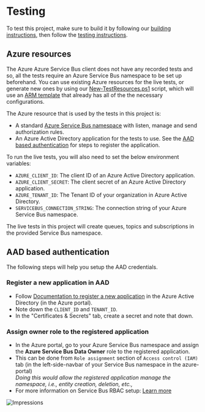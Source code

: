# Testing

To test this project, make sure to build it by following our [building instructions](https://github.com/Azure/azure-sdk-for-js/blob/master/CONTRIBUTING.md#building), then follow the [testing instructions](https://github.com/Azure/azure-sdk-for-js/blob/master/CONTRIBUTING.md#testing).

## Azure resources 

The Azure Azure Service Bus client does not have any recorded tests and so, all the tests require an Azure Service Bus namespace to be set up beforehand.  You can use existing Azure resources for the live tests, or generate new ones by using our [New-TestResources.ps1](https://github.com/Azure/azure-sdk-for-js/blob/master/eng/common/TestResources/New-TestResources.ps1) script, which will use an [ARM template](https://github.com/Azure/azure-sdk-for-js/blob/master/sdk/servicebus/test-resources.json) that already has all of the the necessary configurations.

The Azure resource that is used by the tests in this project is:

- A standard [Azure Service Bus namespace](https://docs.microsoft.com/azure/service-bus-messaging/service-bus-messaging-overview#namespaces) with listen, manage and send authorization rules.
- An Azure Active Directory application for the tests to use. See the [AAD based authentication](#aad-based-authentication) for steps to register the application.

To run the live tests, you will also need to set the below environment variables:

- `AZURE_CLIENT_ID`: The client ID of an Azure Active Directory application.
- `AZURE_CLIENT_SECRET`: The client secret of an Azure Active Directory application.
- `AZURE_TENANT_ID`: The Tenant ID of your organization in Azure Active Directory.
- `SERVICEBUS_CONNECTION_STRING`: The connection string of your Azure Service Bus namespace.

The live tests in this project will create queues, topics and subscriptions in the provided Service Bus namespace.

## AAD based authentication

The following steps will help you setup the AAD credentials.

### Register a new application in AAD

- Follow [Documentation to register a new application](https://docs.microsoft.com/azure/active-directory/develop/quickstart-register-app) in the Azure Active Directory (in the Azure portal).
- Note down the `CLIENT_ID` and `TENANT_ID`.
- In the "Certificates & Secrets" tab, create a secret and note that down.

### Assign owner role to the registered application

- In the Azure portal, go to your Azure Service Bus namespace and assign the **Azure Service Bus Data Owner** role to the registered application.
- This can be done from `Role assignment` section of `Access control (IAM)` tab (in the left-side-navbar of your Service Bus namespace in the azure-portal)<br>
  _Doing this would allow the registered application manage the namespace, i.e., entity creation, deletion, etc.,_<br>
- For more information on Service Bus RBAC setup: [Learn more](https://docs.microsoft.com/azure/service-bus-messaging/service-bus-role-based-access-control)

![Impressions](https://azure-sdk-impressions.azurewebsites.net/api/impressions/azure-sdk-for-js%2Fsdk%2Fservicebus%2Fservice-bus%2Ftest%2FREADME.png)
